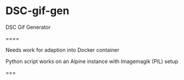 # DSC-gif-gen
DSC Gif Generator

====

Needs work for adaption into Docker container

Python script works on an Alpine instance with Imagemagik (PIL) setup

===
